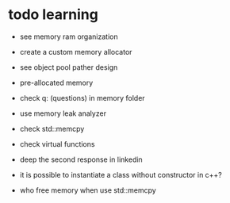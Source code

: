 # todo learning
- see memory ram organization
- create a custom memory allocator
- see object pool pather design
- pre-allocated memory 
- check q: (questions) in memory folder
- use memory leak analyzer
- check std::memcpy
- check virtual functions

- deep the second response in linkedin
- it is possible to instantiate a class without constructor in c++?
- who free memory when use std::memcpy